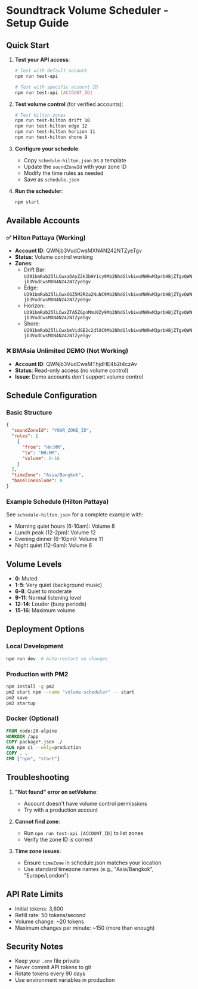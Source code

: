 # Soundtrack Volume Scheduler - Setup Guide

## Quick Start

1. **Test your API access**:
   ```bash
   # Test with default account
   npm run test-api
   
   # Test with specific account ID
   npm run test-api [ACCOUNT_ID]
   ```

2. **Test volume control** (for verified accounts):
   ```bash
   # Test Hilton zones
   npm run test-hilton drift 10
   npm run test-hilton edge 12
   npm run test-hilton horizon 11
   npm run test-hilton shore 9
   ```

3. **Configure your schedule**:
   - Copy `schedule-hilton.json` as a template
   - Update the `soundZoneId` with your zone ID
   - Modify the time rules as needed
   - Save as `schedule.json`

4. **Run the scheduler**:
   ```bash
   npm start
   ```

## Available Accounts

### ✅ Hilton Pattaya (Working)
- **Account ID**: QWNjb3VudCwsMXN4N242NTZyeTgv
- **Status**: Volume control working
- **Zones**:
  - Drift Bar: `U291bmRab25lLCwxaDAyZ2k3bHY1cy9Mb2NhdGlvbiwsMW9wM3prbHBjZTgvQWNjb3VudCwsMXN4N242NTZyeTgv`
  - Edge: `U291bmRab25lLCwxOGZ5M2R2a2NuNC9Mb2NhdGlvbiwsMW9wM3prbHBjZTgvQWNjb3VudCwsMXN4N242NTZyeTgv`
  - Horizon: `U291bmRab25lLCwxZTA5ZGpnMmU0Zy9Mb2NhdGlvbiwsMW9wM3prbHBjZTgvQWNjb3VudCwsMXN4N242NTZyeTgv`
  - Shore: `U291bmRab25lLCwxbmVidGE2c2dlOC9Mb2NhdGlvbiwsMW9wM3prbHBjZTgvQWNjb3VudCwsMXN4N242NTZyeTgv`

### ❌ BMAsia Unlimited DEMO (Not Working)
- **Account ID**: QWNjb3VudCwsMThjdHE4b2t4czAv
- **Status**: Read-only access (no volume control)
- **Issue**: Demo accounts don't support volume control

## Schedule Configuration

### Basic Structure
```json
{
  "soundZoneId": "YOUR_ZONE_ID",
  "rules": [
    {
      "from": "HH:MM",
      "to": "HH:MM",
      "volume": 0-16
    }
  ],
  "timeZone": "Asia/Bangkok",
  "baselineVolume": 8
}
```

### Example Schedule (Hilton Pattaya)
See `schedule-hilton.json` for a complete example with:
- Morning quiet hours (6-10am): Volume 8
- Lunch peak (12-2pm): Volume 12
- Evening dinner (6-10pm): Volume 11
- Night quiet (12-6am): Volume 6

## Volume Levels

- **0**: Muted
- **1-5**: Very quiet (background music)
- **6-8**: Quiet to moderate
- **9-11**: Normal listening level
- **12-14**: Louder (busy periods)
- **15-16**: Maximum volume

## Deployment Options

### Local Development
```bash
npm run dev  # Auto-restart on changes
```

### Production with PM2
```bash
npm install -g pm2
pm2 start npm --name "volume-scheduler" -- start
pm2 save
pm2 startup
```

### Docker (Optional)
```dockerfile
FROM node:20-alpine
WORKDIR /app
COPY package*.json ./
RUN npm ci --only=production
COPY . .
CMD ["npm", "start"]
```

## Troubleshooting

1. **"Not found" error on setVolume**:
   - Account doesn't have volume control permissions
   - Try with a production account

2. **Cannot find zone**:
   - Run `npm run test-api [ACCOUNT_ID]` to list zones
   - Verify the zone ID is correct

3. **Time zone issues**:
   - Ensure `timeZone` in schedule.json matches your location
   - Use standard timezone names (e.g., "Asia/Bangkok", "Europe/London")

## API Rate Limits

- Initial tokens: 3,600
- Refill rate: 50 tokens/second
- Volume change: ~20 tokens
- Maximum changes per minute: ~150 (more than enough)

## Security Notes

- Keep your `.env` file private
- Never commit API tokens to git
- Rotate tokens every 90 days
- Use environment variables in production